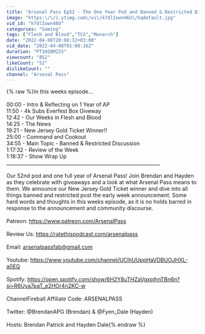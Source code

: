 ```yaml
---
title: "Arsenal Pass Ep52 - The One Year Pod and Banned & Restricted Discussion"
image: "https:\/\/i.ytimg.com\/vi\/k7dlIown46U\/hqdefault.jpg"
vid_id: "k7dlIown46U"
categories: "Gaming"
tags: ["Flesh and Blood","TCG","Monarch"]
date: "2022-04-08T20:08:32+03:00"
vid_date: "2022-04-08T01:00:16Z"
duration: "PT1H20M22S"
viewcount: "852"
likeCount: "52"
dislikeCount: ""
channel: "Arsenal Pass"
---
```

{% raw %}In this weeks episode...<br /><br />00:00 - Intro &amp; Reflecting on 1 Year of AP<br />11:50 - 4k Subs Everfest Box Giveway<br />12:42 - Our Weeks in Flesh and Blood<br />14:25 - The News <br />19:21 - New Jersey Gold Ticket Winner!!<br />25:00 - Command and Cookout<br />34:55 - Main Topic - Banned &amp; Restricted Discussion<br />1:17:32 - Review of the Week<br />1:18:37 - Show Wrap Up<br />_______________________________________________________________<br /><br />Our 52nd pod and one full year of Arsenal Pass! Join Brendan and Hayden as they celebrate with giveaways and a look at what Arsenal Pass means to them. We announce our New Jersey Gold Ticket winner and dive into all things banned and restricted post the early week announcement. Some hard words and thoughts in this weeks episode, as it is no holds barred in response to the announcement and community discourse. <br /><br />Patreon: <a rel="nofollow" target="blank" href="https://www.patreon.com/ArsenalPass">https://www.patreon.com/ArsenalPass</a><br /><br />Review Us: <a rel="nofollow" target="blank" href="https://ratethispodcast.com/arsenalpass">https://ratethispodcast.com/arsenalpass</a><br /><br />Email: arsenalpassfab@gmail.com<br /><br />Youtube: <a rel="nofollow" target="blank" href="https://www.youtube.com/channel/UClhUUppHaVDBUOJHXL-a0EQ">https://www.youtube.com/channel/UClhUUppHaVDBUOJHXL-a0EQ</a><br /><br />Spotify: <a rel="nofollow" target="blank" href="https://open.spotify.com/show/6H2Y8uTHZaVgxpjhnTBn6n?si=R6Uya7paT_e2HOr4n2KC-w">https://open.spotify.com/show/6H2Y8uTHZaVgxpjhnTBn6n?si=R6Uya7paT_e2HOr4n2KC-w</a><br /><br />ChannelFireball Affiliate Code: ARSENALPASS<br /><br />Twitter: @BrendanAPG (Brendan) &amp; @Fyen_Dale (Hayden)<br /><br />Hosts: Brendan Patrick and Hayden Dale{% endraw %}
